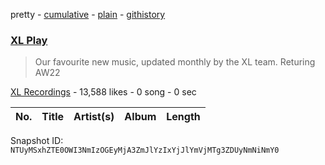 pretty - [cumulative](/playlists/cumulative/1IUF5q4IvkjylMhd9P0urE.md) - [plain](/playlists/plain/1IUF5q4IvkjylMhd9P0urE) - [githistory](https://github.githistory.xyz/mackorone/spotify-playlist-archive/blob/main/playlists/plain/1IUF5q4IvkjylMhd9P0urE)

### [XL Play](https://open.spotify.com/playlist/1IUF5q4IvkjylMhd9P0urE)

> Our favourite new music, updated monthly by the XL team\. Returing AW22

[XL Recordings](https://open.spotify.com/user/xlrecordings) - 13,588 likes - 0 song - 0 sec

| No. | Title | Artist(s) | Album | Length |
|---|---|---|---|---|

Snapshot ID: `NTUyMSxhZTE0OWI3NmIzOGEyMjA3ZmJlYzIxYjJlYmVjMTg3ZDUyNmNiNmY0`
